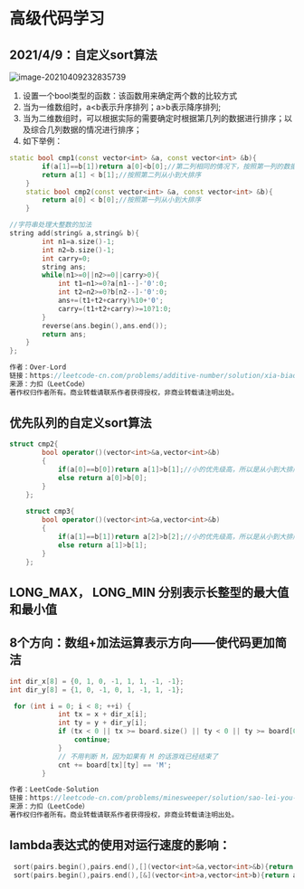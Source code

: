 # 高级代码学习

## 2021/4/9：自定义sort算法

![image-20210409232835739](C:\Users\西安交通大学2193613091sxm\AppData\Roaming\Typora\typora-user-images\image-20210409232835739.png)

1. 设置一个bool类型的函数：该函数用来确定两个数的比较方式
2. 当为一维数组时，a<b表示升序排列；a>b表示降序排列;
3. 当为二维数组时，可以根据实际的需要确定时根据第几列的数据进行排序；以及综合几列数据的情况进行排序；
4. 如下举例：

```c++
static bool cmp1(const vector<int> &a, const vector<int> &b){
        if(a[1]==b[1])return a[0]<b[0];//第二列相同的情况下，按照第一列的数据从小到大进行排序
	    return a[1] < b[1];//按照第二列从小到大排序
    }
    static bool cmp2(const vector<int> &a, const vector<int> &b){
	    return a[0] < b[0];//按照第一列从小到大排序
    }
```

```c++
//字符串处理大整数的加法
string add(string& a,string& b){
        int n1=a.size()-1;
        int n2=b.size()-1;
        int carry=0;
        string ans;
        while(n1>=0||n2>=0||carry>0){
            int t1=n1>=0?a[n1--]-'0':0;
            int t2=n2>=0?b[n2--]-'0':0;
            ans+=(t1+t2+carry)%10+'0';
            carry=(t1+t2+carry)>=10?1:0;
        }
        reverse(ans.begin(),ans.end());
        return ans;
    }
};

作者：Over-Lord
链接：https://leetcode-cn.com/problems/additive-number/solution/xia-biao-zuo-wei-fen-duan-dian-dfs-by-over-lord/
来源：力扣（LeetCode）
著作权归作者所有。商业转载请联系作者获得授权，非商业转载请注明出处。
```

## 优先队列的自定义sort算法

```c++
struct cmp2{
	    bool operator()(vector<int>&a,vector<int>&b)
	    {
		    if(a[0]==b[0])return a[1]>b[1];//小的优先级高，所以是从小到大排序
            else return a[0]>b[0];
	    }
    };
        
    struct cmp3{
	    bool operator()(vector<int>&a,vector<int>&b)
	    {
		    if(a[1]==b[1])return a[2]>b[2];//小的优先级高，所以是从小到大排序
            else return a[1]>b[1];
	    }
    };

```

## LONG_MAX， LONG_MIN 分别表示长整型的最大值和最小值

## 8个方向：数组+加法运算表示方向——使代码更加简洁

```C++
int dir_x[8] = {0, 1, 0, -1, 1, 1, -1, -1};
int dir_y[8] = {1, 0, -1, 0, 1, -1, 1, -1};

 for (int i = 0; i < 8; ++i) {
            int tx = x + dir_x[i];
            int ty = y + dir_y[i];
            if (tx < 0 || tx >= board.size() || ty < 0 || ty >= board[0].size()) {
                continue;
            }
            // 不用判断 M，因为如果有 M 的话游戏已经结束了
            cnt += board[tx][ty] == 'M';
        }

作者：LeetCode-Solution
链接：https://leetcode-cn.com/problems/minesweeper/solution/sao-lei-you-xi-by-leetcode-solution/
来源：力扣（LeetCode）
著作权归作者所有。商业转载请联系作者获得授权，非商业转载请注明出处。
```

## lambda表达式的使用对运行速度的影响：

```C++
 sort(pairs.begin(),pairs.end(),[](vector<int>&a,vector<int>&b){return a[1]<b[1];});//运行快
 sort(pairs.begin(),pairs.end(),[&](vector<int>a,vector<int>b){return a[1]<b[1];});//运行慢
```

